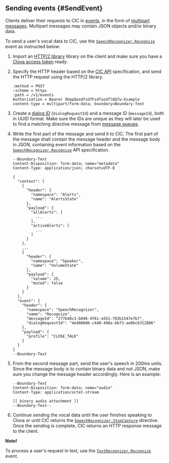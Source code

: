 ## Sending events {#SendEvent}
Clients deliver their requests to CIC in [events](/CIC/References/CIC_API.md#Event), in the form of [multipart messages](/CIC/References/CIC_API.md#MultipartMessage). Multipart messages may contain JSON objects and/or binary data.

To send a user's vocal data to CIC, use the [`SpeechRecognizer.Recognize`](/CIC/References/CICInterface/SpeechRecognizer.md#Recognize) event as instructed below:

<ol>
<li><p>Import an <a href="#RequiredLibrary">HTTP/2 library</a> library on the client and make sure you have a <a href="#Authorization">Clova access token</a> ready.</p>
</li>
<li><p>Specify the HTTP header based on the <a href="/CIC/References/CIC_API.html#SendEvent">CIC API</a> specification, and send the HTTP request using the HTTP/2 library.</p>
<pre><code>:method = POST
:scheme = https
:path = /v1/events
Authorization = Bearer XHapQasdfsdfFsdfasdflQQ7w-Example
content-type = multipart/form-data; boundary=Boundary-Text
</code></pre>
</li>
<li><p>Create a <a href="/CIC/CIC_Overview.html#DialogModel">dialog ID</a> (<code>dialogRequestId</code>) and a message ID (<code>messageId</code>), both in UUID format. Make sure the IDs are unique as they will later be used to find a matching directive message from <a href="#ManageMessageQ">message queues</a>.</p></li>
<li><p>Write the first part of the message and send it to CIC. The first part of the message shall contain the message header and the message body in JSON, containing event information based on the <a href="/CIC/References/CICInterface/SpeechRecognizer.html#Recognize"><code>SpeechRecognizer.Recognize</code></a> API specification.</p>
<pre><code>--Boundary-Text
Content-Disposition: form-data; name="metadata"
Content-Type: application/json; charset=UTF-8<br/>
{
  "context": [
    {
      "header": {
        "namespace": "Alerts",
        "name": "AlertsState"
      },
      "payload": {
        "allAlerts": [
          ...
        ],
        "activeAlerts": [
          ...
        ]
      }
    },
    ...
    {
      "header": {
        "namespace": "Speaker",
        "name": "VolumeState"
      },
      "payload": {
        "volume": 25,
        "muted": false
      }
    }
  ],
  "event": {
    "header": {
      "namespace": "SpeechRecognizer",
      "name": "Recognize",
      "messageId": "277b40c3-b046-4f61-a551-783b1547e7b7",
      "dialogRequestId": "4e4080d6-c440-498a-bb73-ae86c6312806"
    },
    "payload": {
      "profile": "CLOSE_TALK"
    }
  }
}
--Boundary-Text
</code></pre>
</li>
<li>From the second message part, send the user's speech in 200ms units. Since the message body is to contain binary data and not JSON, make sure you change the message header accordingly. Here is an example:
<pre><code>--Boundary-Text
Content-Disposition: form-data; name="audio"
Content-Type: application/octet-stream<br/>
[[ binary audio attachment ]]
--Boundary-Text--
</code></pre>
</li>
<li><p>Continue sending the vocal data until the user finishes speaking to Clova or until CIC returns the <a href="/CIC/References/CICInterface/SpeechRecognizer.html#StopCapture"><code>SpeechRecognizer.StopCapture</code></a> directive. Once the sending is complete, CIC returns an HTTP response message to the client.</p>
</li>
</ol>

<div class="note">
  <p><strong>Note!</strong></p>
  <p>To process a user's request in text, use the  <a href="/CIC/References/CICInterface/TextRecognizer.html#Recognize"><code>TextRecognizer.Recognize</code></a> event.</p>
</div>
